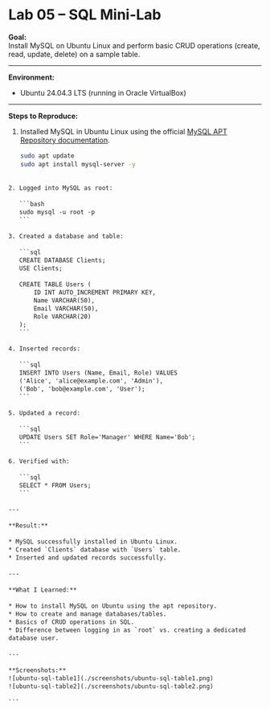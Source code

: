 # Lab 05 – SQL Mini-Lab

**Goal:**  
Install MySQL on Ubuntu Linux and perform basic CRUD operations (create, read, update, delete) on a sample table.

---

**Environment:**
- Ubuntu 24.04.3 LTS (running in Oracle VirtualBox)

---

**Steps to Reproduce:**

1. Installed MySQL in Ubuntu Linux using the official [MySQL APT Repository documentation](https://dev.mysql.com/doc/refman/8.4/en/linux-installation-apt-repo.html).

   ```bash
   sudo apt update
   sudo apt install mysql-server -y
````

2. Logged into MySQL as root:

   ```bash
   sudo mysql -u root -p
   ```

3. Created a database and table:

   ```sql
   CREATE DATABASE Clients;
   USE Clients;

   CREATE TABLE Users (
       ID INT AUTO_INCREMENT PRIMARY KEY,
       Name VARCHAR(50),
       Email VARCHAR(50),
       Role VARCHAR(20)
   );
   ```

4. Inserted records:

   ```sql
   INSERT INTO Users (Name, Email, Role) VALUES
   ('Alice', 'alice@example.com', 'Admin'),
   ('Bob', 'bob@example.com', 'User');
   ```

5. Updated a record:

   ```sql
   UPDATE Users SET Role='Manager' WHERE Name='Bob';
   ```

6. Verified with:

   ```sql
   SELECT * FROM Users;
   ```

---

**Result:**

* MySQL successfully installed in Ubuntu Linux.
* Created `Clients` database with `Users` table.
* Inserted and updated records successfully.

---

**What I Learned:**

* How to install MySQL on Ubuntu using the apt repository.
* How to create and manage databases/tables.
* Basics of CRUD operations in SQL.
* Difference between logging in as `root` vs. creating a dedicated database user.

---

**Screenshots:**
![ubuntu-sql-table1](./screenshots/ubuntu-sql-table1.png)
![ubuntu-sql-table2](./screenshots/ubuntu-sql-table2.png)

```
